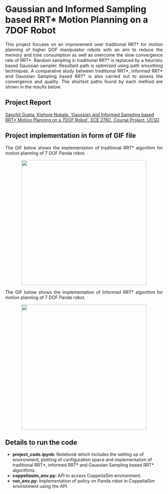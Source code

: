 # Gaussian and Informed Sampling based RRT* Motion Planning on a 7DOF Robot

<p align="justify">
This project focuses on an improvement over traditional RRT* for motion planning of higher DOF manipulator robots with an aim to reduce the memory and time consumption as well as overcome the slow convergence rate of RRT*. Random sampling in traditional RRT* is replaced by a heuristic based Gaussian sampler. Resultant path is optimized using path smoothing techniques. A comparative study between traditional RRT*, Informed RRT* and Gaussian Sampling based RRT* is also carried out to assess the convergence and quality. The shortest paths found by each method are shown in the results below.
</p>

## Project Report
[Sanchit Gupta, Kishore Nukala, 'Gaussian and Informed Sampling based RRT* Motion Planning on a 7DOF Robot', ECE 276C, Course Project, UCSD](https://github.com/sanchit3103/7dof_robot_motion_planning_rrt_star/blob/main/Project%20Report.pdf)

## Project implementation in form of GIF file

<p align="justify">
The GIF below shows the implementation of traditional RRT* algorithm for motion planning of 7 DOF Panda robot. 
  
</p>

<p align="center">
  
  <img src = "https://github.com/sanchit3103/7dof_robot_motion_planning_rrt_star/assets/4907348/237b3508-0b6a-4de5-954d-cea882ba5072" height="400"/>

</p>

<p align="justify">
The GIF below shows the implementation of Informed RRT* algorithm for motion planning of 7 DOF Panda robot. 
  
</p>

<p align="center">
  
  <img src = "https://github.com/sanchit3103/7dof_robot_motion_planning_rrt_star/assets/4907348/8665ed5a-5311-4ae8-a180-6fe15c321a46" height="400"/>

</p>

## Details to run the code

* <b> project_code.ipynb: </b> Notebook which includes the setting up of environment, plotting of configuration space and implementation of traditional RRT*, informed RRT* and Gaussian Sampling based RRT* algorithms.
* <b> coppeliasim_env.py: </b> API to access CoppeliaSim environment.
* <b> run_env.py: </b> Implementation of policy on Panda robot in CoppeliaSim environment using the API.
